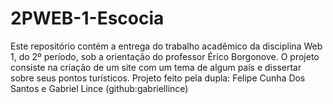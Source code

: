 # 2PWEB-1-Escocia
Este repositório contém a entrega do trabalho acadêmico da disciplina Web 1, do 2º período, sob a orientação do professor Érico Borgonove. O projeto consiste na criação de um site com um tema de algum país e dissertar sobre seus pontos turísticos. Projeto feito pela dupla: Felipe Cunha Dos Santos e  Gabriel Lince (github:gabriellince)
